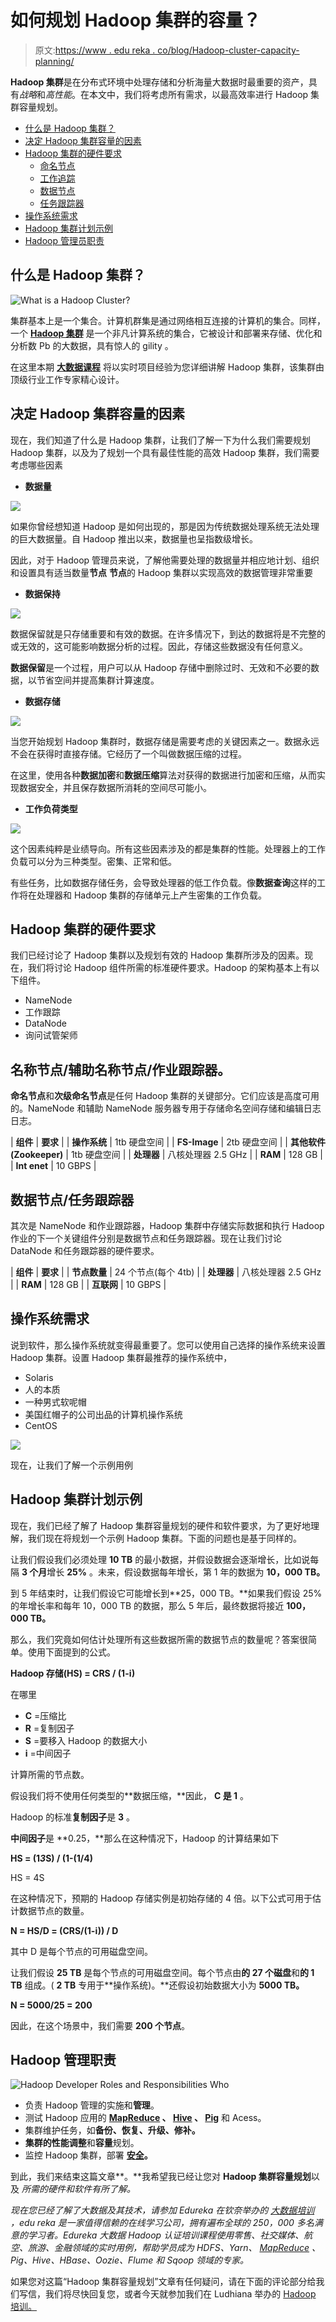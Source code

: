 # 如何规划 Hadoop 集群的容量？

> 原文:[https://www . edu reka . co/blog/Hadoop-cluster-capacity-planning/](https://www.edureka.co/blog/hadoop-cluster-capacity-planning/)

**Hadoop 集群**是在分布式环境中处理存储和分析海量大数据时最重要的资产，具有*战略*和*高性能*。在本文中，我们将考虑所有需求，以最高效率进行 Hadoop 集群容量规划。

*   [什么是 Hadoop 集群？](#what)
*   [决定 Hadoop 集群容量的因素](#factor)
*   [Hadoop 集群的硬件要求](#hardware)
    *   [命名节点](#name)
    *   [工作追踪](#job)
    *   [数据节点](#datanode)
    *   [任务跟踪器](#task)
*   [操作系统需求](#os)
*   [Hadoop 集群计划示例](#plan)
*   [Hadoop 管理员职责](#admin)

## **什么是 Hadoop 集群？**

![What is a Hadoop Cluster?](../Images/27a17025c7603c888bd64f4498aeac91.png)

集群基本上是一个集合。计算机群集是通过网络相互连接的计算机的集合。同样，一个 [**Hadoop 集群**](https://www.edureka.co/blog/hadoop-clusters) 是一个非凡计算系统的集合，它被设计和部署来存储、优化和分析数 Pb 的大数据，具有惊人的 gility 。

在这里本期 [**大数据课程**](https://www.edureka.co/big-data-hadoop-training-certification) 将以实时项目经验为您详细讲解 Hadoop 集群，该集群由顶级行业工作专家精心设计。

## **决定 Hadoop 集群容量的因素**

现在，我们知道了什么是 Hadoop 集群，让我们了解一下为什么我们需要规划 Hadoop 集群，以及为了规划一个具有最佳性能的高效 Hadoop 集群，我们需要考虑哪些因素

*   **数据量**

![](../Images/4e409d838534a0b0745dd89de8344161.png)

如果你曾经想知道 Hadoop 是如何出现的，那是因为传统数据处理系统无法处理的巨大数据量。自 Hadoop 推出以来，数据量也呈指数级增长。

因此，对于 Hadoop 管理员来说，了解他需要处理的数据量并相应地计划、组织和设置具有适当数量**节点** **节点**的 Hadoop 集群以实现高效的数据管理非常重要

*   **数据保持**

![](../Images/fcb708a2f6c3d5904c972b28d6ccef1d.png)

数据保留就是只存储重要和有效的数据。在许多情况下，到达的数据将是不完整的或无效的，这可能影响数据分析的过程。因此，存储这些数据没有任何意义。

**数据保留**是一个过程，用户可以从 Hadoop 存储中删除过时、无效和不必要的数据，以节省空间并提高集群计算速度。

*   **数据存储**

![](../Images/a54680a2f871d696928746c24268ef4b.png)

当您开始规划 Hadoop 集群时，数据存储是需要考虑的关键因素之一。数据永远不会在获得时直接存储。它经历了一个叫做数据压缩的过程。

在这里，使用各种**数据加密**和**数据压缩**算法对获得的数据进行加密和压缩，从而实现数据安全，并且保存数据所消耗的空间尽可能小。

*   **工作负荷类型**

![](../Images/1ff8d5a005e7ee23936a3676ce5cc9d7.png)

这个因素纯粹是业绩导向。所有这些因素涉及的都是集群的性能。处理器上的工作负载可以分为三种类型。密集、正常和低。

有些任务，比如数据存储任务，会导致处理器的低工作负载。像**数据查询**这样的工作将在处理器和 Hadoop 集群的存储单元上产生密集的工作负载。

## **Hadoop 集群的硬件要求**

我们已经讨论了 Hadoop 集群以及规划有效的 Hadoop 集群所涉及的因素。现在，我们将讨论 Hadoop 组件所需的标准硬件要求。Hadoop 的架构基本上有以下组件。

*   NameNode
*   工作跟踪
*   DataNode
*   询问试管架师

## 名称节点/辅助名称节点/作业跟踪器。

**命名节点**和**次级命名节点**是任何 Hadoop 集群的关键部分。它们应该是高度可用的。NameNode 和辅助 NameNode 服务器专用于存储命名空间存储和编辑日志日志。

| **组件** | **要求** |
| **操作系统** | 1tb 硬盘空间 |
| **FS-Image** | 2tb 硬盘空间 |
| **其他软件(Zookeeper)** | 1tb 硬盘空间 |
| **处理器** | 八核处理器 2.5 GHz |
| **RAM** | 128 GB |
| **Int enet** | 10 GBPS |

## **数据节点/任务跟踪器**

其次是 NameNode 和作业跟踪器，Hadoop 集群中存储实际数据和执行 Hadoop 作业的下一个关键组件分别是数据节点和任务跟踪器。现在让我们讨论 DataNode 和任务跟踪器的硬件要求。

| **组件** | **要求** |
| **节点数量** | 24 个节点(每个 4tb) |
| **处理器** | 八核处理器 2.5 GHz |
| **RAM** | 128 GB |
| **互联网** | 10 GBPS |

## **操作系统需求**

说到软件，那么操作系统就变得最重要了。您可以使用自己选择的操作系统来设置 Hadoop 集群。设置 Hadoop 集群最推荐的操作系统中，

*   Solaris
*   人的本质
*   一种男式软呢帽
*   美国红帽子的公司出品的计算机操作系统
*   CentOS

![](../Images/42a6ee9548e4b9ca9fe1402a9708586d.png)

现在，让我们了解一个示例用例

## **Hadoop 集群计划示例**

现在，我们已经了解了 Hadoop 集群容量规划的硬件和软件要求，为了更好地理解，我们现在将规划一个示例 Hadoop 集群。下面的问题也是基于同样的。

让我们假设我们必须处理 **10 TB** 的最小数据，并假设数据会逐渐增长，比如说每隔 **3 个月**增长 **25%** 。未来，假设数据每年增长，第 1 年的数据为 **10，000 TB。**

到 5 年结束时，让我们假设它可能增长到**25，000 TB。**如果我们假设 25%的年增长率和每年 10，000 TB 的数据，那么 5 年后，最终数据将接近 **100，000 TB。**

那么，我们究竟如何估计处理所有这些数据所需的数据节点的数量呢？答案很简单。使用下面提到的公式。

**Hadoop 存储(HS) = CRS / (1-i)**

在哪里

*   **C** =压缩比
*   **R** =复制因子
*   **S** =要移入 Hadoop 的数据大小
*   **i** =中间因子

计算所需的节点数。

假设我们将不使用任何类型的**数据压缩，**因此， **C 是 1** 。

Hadoop 的标准**复制因子**是 **3** 。

**中间因子**是 **0.25，**那么在这种情况下，Hadoop 的计算结果如下

**HS = (1*3*S) / (1-(1/4)**

HS = 4S

在这种情况下，预期的 Hadoop 存储实例是初始存储的 4 倍。以下公式可用于估计数据节点的数量。

**N = HS/D = (CRS/(1-i)) / D**

其中 D 是每个节点的可用磁盘空间。

让我们假设 **25 TB** 是每个节点的可用磁盘空间。每个节点由**的 27 个磁盘**和**的 1 TB** 组成。( **2 TB** 专用于**操作系统)。**还假设初始数据大小为 **5000 TB。**

**N = 5000/25 = 200**

因此，在这个场景中，我们需要 **200 个节点**。

## **Hadoop 管理职责**

![Hadoop Developer Roles and Responsibilities Who](../Images/9a4b048994a32bacefab5ac40b5e55d9.png)

*   负责 Hadoop 管理的实施和**管理**。
*   测试 Hadoop 应用的 **[MapReduce](https://www.edureka.co/blog/videos/mapreduce-tutorial/) 、 [Hive](https://www.edureka.co/blog/videos/hive-tutorial/) 、 [Pig](https://www.edureka.co/blog/videos/pig-tutorial/)** 和 Acess。
*   集群维护任务，如**备份、恢复、升级、修补。**
*   **集群的性能调整**和**容量**规划。
*   监控 Hadoop 集群，部署 **[安全](https://www.edureka.co/blog/hadoop-security/)。**

到此，我们来结束这篇文章**。**我希望我已经让您对 **Hadoop 集群容量规划**以及  *所需的硬件和软件有所了解。*

*现在您已经了解了大数据及其技术，请参加 Edureka 在钦奈举办的 [大数据培训](https://www.edureka.co/big-data-hadoop-training-certification-chennai)* *，edu reka 是一家值得信赖的在线学习公司，拥有遍布全球的 250，000 多名满意的学习者。Edureka 大数据 Hadoop 认证培训课程使用零售、社交媒体、航空、旅游、金融领域的实时用例，帮助学员成为 HDFS、Yarn、  [MapReduce](https://hadoop.apache.org/docs/current/hadoop-mapreduce-client/hadoop-mapreduce-client-core/MapReduceTutorial.html) 、Pig、Hive、HBase、Oozie、Flume 和 Sqoop 领域的专家。*

如果您对这篇“Hadoop 集群容量规划”文章有任何疑问，请在下面的评论部分给我们写信，我们将尽快回复您，或者今天就参加我们在 Ludhiana 举办的 [Hadoop 培训。](https://www.edureka.co/big-data-hadoop-training-certification-ludhiana)